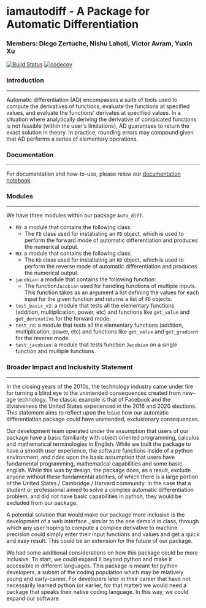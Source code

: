 # iamautodiff - A Package for Automatic Differentiation

### Members: Diego Zertuche, Nishu Lahoti, Victor Avram, Yuxin Xu


[![Build Status](https://travis-ci.com/AutoDiff-Dream-Team/cs107-FinalProject.svg?token=nyPv3TajU2phyRWmUVDr&branch=master)](https://travis-ci.com/AutoDiff-Dream-Team/cs107-FinalProject)
[![codecov](https://codecov.io/gh/AutoDiff-Dream-Team/cs107-FinalProject/branch/master/graph/badge.svg?token=ZPE1U9QCPV)](https://codecov.io/gh/AutoDiff-Dream-Team/cs107-FinalProject)


### Introduction
---

Automatic differentiation (AD) encompasses a suite of tools used to compute the derivatives of functions, evaluate the functions at specified values, and evaluate the functions' derivates at specified values. In a situation where analytically deriving the derivative of compicated functions is not feasible (within the user's limitations), AD guarantees to return the exact solution in theory. In practice, rounding errors may compound given that AD performs a series of elementary operations.  

### Documentation
---

For documentation and how-to-use, please reiew our [documentation notebook](https://github.com/AutoDiff-Dream-Team/cs107-FinalProject/blob/master/docs/documentation.ipynb).

### Modules
---

We have three modules within our package `Auto_diff`.
*  `FD`: a module that contains the following class:
    * The `FD` class used for instatiating an `FD` object, which is used to perform the forward mode of automatic differentiation and produces the numerical output.
*  `RD`: a module that contains the following class:
    * The `RD` class used for instatiating an `RD` object, which is used to perform the reverse mode of automatic differentiation and produces the numerical output.
*   `jacobian`: a module that contains the following function:
    * The function`Jacobian` used for handling functions of multiple inputs. This function takes as an argument a list defining the values for each input for the given function and returns a list of `FD` objects.
*  `test_basic_v2`: a module that tests all the elementary functions (addition, multiplication, power, etc) and functions like `get_value` and `get_derivative` for the forward mode. 
*  `test_rd`: a module that tests all the elementary functions (addition, multiplication, power, etc) and functions like `get_value` and `get_gradient` for the reverse mode. 
*  `test_jacobian`: a module that tests function `Jacobian` on a single function and multiple functions.

### Broader Impact and Inclusivity Statement
---

In the closing years of the 2010s, the technology industry came under fire for turning a blind eye to the unintended consequences created from new-age technology. The classic example is that of Facebook and the divisiveness the United States experienced in the 2016 and 2020 elections. This statement aims to reflect upon the issue how our automatic differentiation package could have unintended, exclusionary consequences.

Our development team operated under the assumption that users of our package have a basic familiarity with object oriented programming, calculus and mathematical terminologies in English. While we built the package to have a smooth user experience, the software functions inside of a python environment, and rides upon the basic assumption that users have fundamental programming, mathematical capabilities and some basic english. While this was by design, the package does, as a result, exclude anyone without these fundamental abilities, of which there is a large portion of the United States / Cambridge / Harvard community. In the case that a student or professional aimed to solve a complex automatic differentiation problem, and did not have basic capabilities in python, they would be excluded from our package.

A potential solution that would make our package more inclusive is the development of a web interface , similar to the one demo'd in class, through which any user hoping to compute a complex derivative to machine precision could simply enter their input functions and values and get a quick and easy result. This could be an extension for the future of our package.

We had some additional considerations on how this package could be more inclusive. To start, we could expand it beyond python and make it accessible in different languages. This package is meant for python developers, a subset of the coding population which may be relatively young and early-career. For developers later in their career that have not necessarily learned python (or earlier, for that matter) we would need a package that speaks their native coding language. In this way, we could expand our software. 
